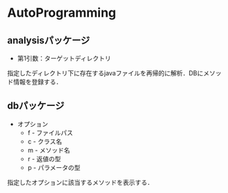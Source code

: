 # AutoProgramming

## analysisパッケージ
* 第1引数：ターゲットディレクトリ

指定したディレクトリ下に存在するjavaファイルを再帰的に解析．DBにメソッド情報を登録する．

## dbパッケージ
* オプション
	* f - ファイルパス
	* c - クラス名
	* m - メソッド名
	* r - 返値の型
	* p - パラメータの型

指定したオプションに該当するメソッドを表示する．